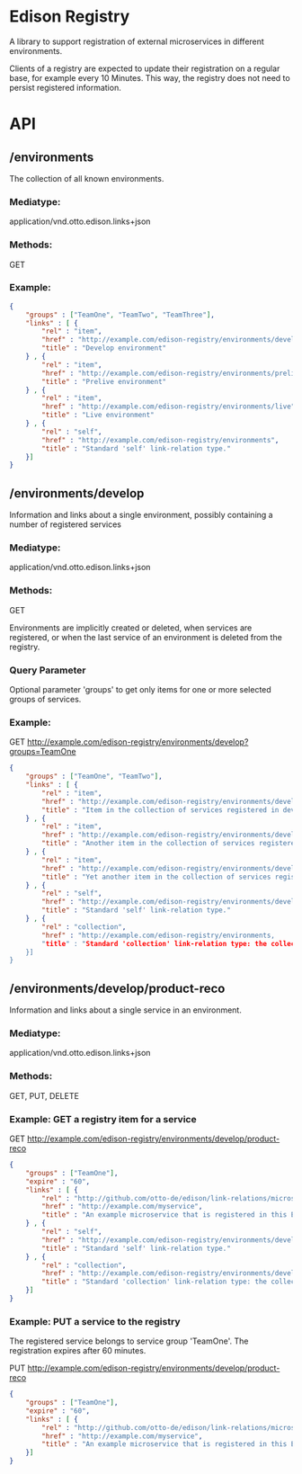 # Edison Registry

A library to support registration of external microservices in different environments.

Clients of a registry are expected to update their registration on a regular base, for example every 10 Minutes.
This way, the registry does not need to persist registered information.

# API

## /environments

The collection of all known environments.

### Mediatype:

application/vnd.otto.edison.links+json

### Methods:

GET

### Example:

```json
{
    "groups" : ["TeamOne", "TeamTwo", "TeamThree"],
    "links" : [ {
        "rel" : "item",
        "href" : "http://example.com/edison-registry/environments/develop",
        "title" : "Develop environment"
    } , {
        "rel" : "item",
        "href" : "http://example.com/edison-registry/environments/prelive",
        "title" : "Prelive environment"
    } , {
        "rel" : "item",
        "href" : "http://example.com/edison-registry/environments/live",
        "title" : "Live environment"
    } , {
        "rel" : "self",
        "href" : "http://example.com/edison-registry/environments",
        "title" : "Standard 'self' link-relation type."
    }]
}
```

## /environments/develop

Information and links about a single environment, possibly containing a number of registered services

### Mediatype:

application/vnd.otto.edison.links+json

### Methods:

GET

Environments are implicitly created or deleted, when services are registered, or when the last service
of an environment is deleted from the registry.

### Query Parameter

Optional parameter 'groups' to get only items for one or more selected groups of services.

### Example:

GET http://example.com/edison-registry/environments/develop?groups=TeamOne

```json
{
    "groups" : ["TeamOne", "TeamTwo"],
    "links" : [ {
        "rel" : "item",
        "href" : "http://example.com/edison-registry/environments/develop/product-reco",
        "title" : "Item in the collection of services registered in develop"
    } , {
        "rel" : "item",
        "href" : "http://example.com/edison-registry/environments/develop/p13n-search",
        "title" : "Another item in the collection of services registered in develop"
    } , {
        "rel" : "item",
        "href" : "http://example.com/edison-registry/environments/develop/campaign-presentation",
        "title" : "Yet another item in the collection of services registered in develop"
    } , {
        "rel" : "self",
        "href" : "http://example.com/edison-registry/environments/develop",
        "title" : "Standard 'self' link-relation type."
    } , {
        "rel" : "collection",
        "href" : "http://example.com/edison-registry/environments,
        "title" : "Standard 'collection' link-relation type: the collection of all known environments."
    }]
}
```

## /environments/develop/product-reco

Information and links about a single service in an environment.

### Mediatype:

application/vnd.otto.edison.links+json

### Methods:

GET, PUT, DELETE

### Example: GET a registry item for a service

GET http://example.com/edison-registry/environments/develop/product-reco

```json
{
    "groups" : ["TeamOne"],
    "expire" : "60",
    "links" : [ {
        "rel" : "http://github.com/otto-de/edison/link-relations/microservice",
        "href" : "http://example.com/myservice",
        "title" : "An example microservice that is registered in this Edison Registry."
    } , {
        "rel" : "self",
        "href" : "http://example.com/edison-registry/environments/develop/product-reco",
        "title" : "Standard 'self' link-relation type."
    } , {
        "rel" : "collection",
        "href" : "http://example.com/edison-registry/environments/develop",
        "title" : "Standard 'collection' link-relation type: the collection of all services in develop."
    }]
}
```

### Example: PUT a service to the registry

The registered service belongs to service group 'TeamOne'. The registration expires after 60 minutes.

PUT http://example.com/edison-registry/environments/develop/product-reco

```json
{
    "groups" : ["TeamOne"],
    "expire" : "60",
    "links" : [ {
        "rel" : "http://github.com/otto-de/edison/link-relations/microservice",
        "href" : "http://example.com/myservice",
        "title" : "An example microservice that is registered in this Edison Registry."
    }]
}
```
